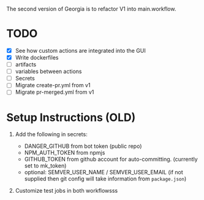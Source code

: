 The second version of Georgia is to refactor V1 into main.workflow.

# TODO
- [x] See how custom actions are integrated into the GUI
- [x] Write dockerfiles
- [ ] artifacts
- [ ] variables between actions
- [ ] Secrets
- [ ] Migrate create-pr.yml from v1
- [ ] Migrate pr-merged.yml from v1

<!-- # Questions
- [ ] Use a Docker account?
  - [ ] vs using CLI to install the files onto the repo
- [ ] Monorepo?
  - [ ] Purpose is to install it once and applied to all its children?
  - [ ] Alternative is to install per repo in an organization?
- [ ] How to make lint/test/coverage settings suitable for any repos? -->

# Setup Instructions (OLD)
1. Add the following in secrets:
    - DANGER_GITHUB from bot token (public repo)
    - NPM_AUTH_TOKEN from npmjs
    - GITHUB_TOKEN from github account for auto-committing. (currently set to mk_token)
    - optional: SEMVER_USER_NAME / SEMVER_USER_EMAIL 
      (if not supplied then git config will take information from `package.json`)

2. Customize test jobs in both workflowsss